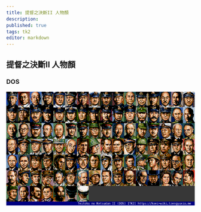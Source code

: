 ```yaml
---
title: 提督之決斷II 人物顏
description: 
published: true
tags: tk2
editor: markdown
---
```


## 提督之決斷II 人物顏

### DOS

![tk2_dos_f00-index-noted.png](/assets/faces/00indexes/tk2_dos_f00-index-noted.png)
